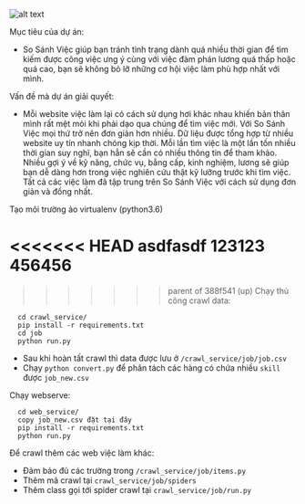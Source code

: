 ![alt text](https://github.com/dactoankmapydev/sosanhvieclam/blob/master/image/ssv.png)

Mục tiêu của dự án:

- So Sánh Việc giúp bạn tránh tình trạng dành quá nhiều thời gian để tìm kiếm được công việc ưng ý cùng với việc đàm phán lương quá thấp hoặc quá cao, bạn sẽ không bỏ lỡ những cơ hội việc làm phù hợp nhất với mình.


Vấn đề mà dự án giải quyết:

- Mỗi website việc làm lại có cách sử dụng hơi khác nhau khiến bản thân mình rất mệt mỏi khi phải dạo qua chúng để tìm việc mới. Với So Sánh Việc mọi thứ trở nên đơn giản hơn nhiều. Dữ liệu được tổng hợp từ nhiều website uy tín nhanh chóng kịp thời. Mỗi lần tìm việc là một lần tốn nhiều thời gian suy nghĩ, bạn hẳn sẽ cần có nhiều thông tin để tham khảo. Nhiều gợi ý về kỹ năng, chức vụ, bằng cấp, kinh nghiệm, lương sẽ giúp bạn dễ dàng hơn trong việc nghiên cứu thật kỹ lưỡng trước khi tìm việc. Tất cả các việc làm đã tập trung trên So Sánh Việc với cách sử dụng đơn giản và đồng nhất.


Tạo môi trường ảo virtualenv (python3.6)

<<<<<<< HEAD
asdfasdf
123123
456456
=======

>>>>>>> parent of 388f541 (up)
Chạy thủ công crawl data:
```
  cd crawl_service/
  pip install -r requirements.txt
  cd job
  python run.py
```
- Sau khi hoàn tất crawl thì data được lưu ở `/crawl_service/job/job.csv`
- Chạy `python convert.py` để phân tách các hàng có chứa nhiều `skill` được `job_new.csv`

Chạy webserve:
 
```
  cd web_service/
  copy job_new.csv đặt tại đây
  pip install -r requirements.txt
  python run.py
```

Để  crawl thêm các web việc làm khác:

- Đảm bảo đủ các trường trong `/crawl_service/job/items.py`
- Thêm mã crawl tại `crawl_service/job/spiders`
- Thêm class gọi tới spider crawl tại `crawl_service/job/run.py`
  

